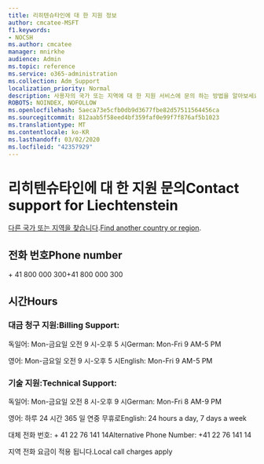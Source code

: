 ```yaml
---
title: 리히텐슈타인에 대 한 지원 정보
author: cmcatee-MSFT
f1.keywords:
- NOCSH
ms.author: cmcatee
manager: mnirkhe
audience: Admin
ms.topic: reference
ms.service: o365-administration
ms.collection: Adm_Support
localization_priority: Normal
description: 사용자의 국가 또는 지역에 대 한 지원 서비스에 문의 하는 방법을 알아보세요.
ROBOTS: NOINDEX, NOFOLLOW
ms.openlocfilehash: 5aeca73e5cfb0db9d3677fbe82d57511564456ca
ms.sourcegitcommit: 812aab5f58eed4bf359faf0e99f7f876af5b1023
ms.translationtype: MT
ms.contentlocale: ko-KR
ms.lasthandoff: 03/02/2020
ms.locfileid: "42357929"
---
```

# <a name="contact-support-for-liechtenstein"></a><span data-ttu-id="08e98-103">리히텐슈타인에 대 한 지원 문의</span><span class="sxs-lookup"><span data-stu-id="08e98-103">Contact support for Liechtenstein</span></span>

<span data-ttu-id="08e98-104">[다른 국가 또는 지역을 찾습니다](../contact-support-for-business-products.md).</span><span class="sxs-lookup"><span data-stu-id="08e98-104">[Find another country or region](../contact-support-for-business-products.md).</span></span>

## <a name="phone-number"></a><span data-ttu-id="08e98-105">전화 번호</span><span class="sxs-lookup"><span data-stu-id="08e98-105">Phone number</span></span>
<span data-ttu-id="08e98-106">+ 41 800 000 300</span><span class="sxs-lookup"><span data-stu-id="08e98-106">+41 800 000 300</span></span>

## <a name="hours"></a><span data-ttu-id="08e98-107">시간</span><span class="sxs-lookup"><span data-stu-id="08e98-107">Hours</span></span>
### <a name="billing-support"></a><span data-ttu-id="08e98-108">대금 청구 지원:</span><span class="sxs-lookup"><span data-stu-id="08e98-108">Billing Support:</span></span>

<span data-ttu-id="08e98-109">독일어: Mon-금요일 오전 9 시-오후 5 시</span><span class="sxs-lookup"><span data-stu-id="08e98-109">German: Mon-Fri 9 AM-5 PM</span></span>

<span data-ttu-id="08e98-110">영어: Mon-금요일 오전 9 시-오후 5 시</span><span class="sxs-lookup"><span data-stu-id="08e98-110">English: Mon-Fri 9 AM-5 PM</span></span>

### <a name="technical-support"></a><span data-ttu-id="08e98-111">기술 지원:</span><span class="sxs-lookup"><span data-stu-id="08e98-111">Technical Support:</span></span>

<span data-ttu-id="08e98-112">독일어: Mon-금요일 오전 8 시-오후 9 시</span><span class="sxs-lookup"><span data-stu-id="08e98-112">German: Mon-Fri 8 AM-9 PM</span></span>

<span data-ttu-id="08e98-113">영어: 하루 24 시간 365 일 연중 무휴로</span><span class="sxs-lookup"><span data-stu-id="08e98-113">English: 24 hours a day, 7 days a week</span></span>

<span data-ttu-id="08e98-114">대체 전화 번호: + 41 22 76 141 14</span><span class="sxs-lookup"><span data-stu-id="08e98-114">Alternative Phone Number: +41 22 76 141 14</span></span>

<span data-ttu-id="08e98-115">지역 전화 요금이 적용 됩니다.</span><span class="sxs-lookup"><span data-stu-id="08e98-115">Local call charges apply</span></span>
